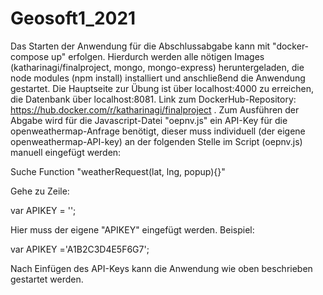 # Geosoft1_2021

Das Starten der Anwendung für die Abschlussabgabe kann mit "docker-compose up" erfolgen. Hierdurch werden alle nötigen Images (katharinagi/finalproject, mongo, mongo-express) heruntergeladen, die node modules (npm install) installiert und anschließend die Anwendung gestartet. Die Hauptseite zur Übung ist über localhost:4000 zu erreichen, die Datenbank über localhost:8081.
Link zum DockerHub-Repository: https://hub.docker.com/r/katharinagi/finalproject .
Zum Ausführen der Abgabe wird für die Javascript-Datei "oepnv.js" ein API-Key für die openweathermap-Anfrage benötigt, dieser muss individuell (der eigene openweathermap-API-key) an der folgenden Stelle im Script (oepnv.js) manuell eingefügt werden:

Suche Function "weatherRequest(lat, lng, popup){}"

Gehe zu Zeile:

   var APIKEY = '';

Hier muss der eigene "APIKEY" eingefügt werden. Beispiel:

   var APIKEY ='A1B2C3D4E5F6G7';

Nach Einfügen des API-Keys kann die Anwendung wie oben beschrieben gestartet werden.


